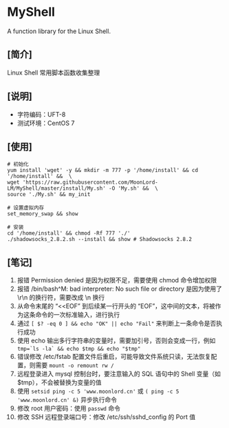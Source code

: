 
# MyShell
A function library for the Linux Shell.  

## [简介]
Linux Shell 常用脚本函数收集整理  

## [说明]
- 字符编码：UFT-8  
- 测试环境：CentOS 7

## [使用]
````Shell
# 初始化
yum install 'wget' -y && mkdir -m 777 -p '/home/install' && cd '/home/install' &&  \
wget 'https://raw.githubusercontent.com/MoonLord-LM/MyShell/master/install/My.sh' -O 'My.sh' &&  \
source './My.sh' && my_init

# 设置虚拟内存
set_memory_swap && show

# 安装
cd '/home/install' && chmod -Rf 777 './'
./shadowsocks_2.8.2.sh --install && show # Shadowsocks 2.8.2
````

## [笔记]
01. 报错 Permission denied 是因为权限不足，需要使用 chmod 命令增加权限  
02. 报错 /bin/bash^M: bad interpreter: No such file or directory 是因为使用了 \r\n 的换行符，需要改成 \n 换行  
03. 从命令末尾的 “<<EOF” 到后续某一行开头的 “EOF”，这中间的文本，将被作为这条命令的一次标准输入，进行执行  
04. 通过 ``[ $? -eq 0 ] && echo "OK" || echo "Fail"`` 来判断上一条命令是否执行成功  
05. 使用 echo 输出多行字符串的变量时，需要加引号，否则会变成一行，例如 ``tmp=`ls -la` && echo $tmp && echo "$tmp"``  
06. 错误修改 /etc/fstab 配置文件后重启，可能导致文件系统只读，无法恢复配置，则需要 ``mount -o remount rw /``  
07. 远程登录进入 mysql 控制台时，要注意输入的 SQL 语句中的 Shell 变量（如 $tmp），不会被替换为变量的值  
08. 使用 ``setsid ping -c 5 'www.moonlord.cn'`` 或 ``( ping -c 5 'www.moonlord.cn' &)`` 异步执行命令  
09. 修改 root 用户密码：使用 ``passwd`` 命令  
10. 修改 SSH 远程登录端口号：修改 /etc/ssh/sshd_config  的 Port 值  
